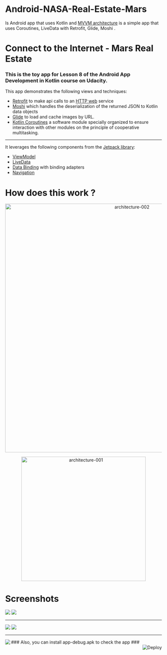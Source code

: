 # Android-NASA-Real-Estate-Mars
Is Android app that uses Kotlin and [MVVM architecture](https://blog.mindorks.com/mvvm-architecture-android-tutorial-for-beginners-step-by-step-guide) is a simple app that uses Coroutines, LiveData with Retrofit, Glide, Moshi .
# Connect to the Internet - Mars Real Estate
### This is the toy app for Lesson 8 of the Android App Development in Kotlin course on Udacity.

This app demonstrates the following views and techniques:

- [Retrofit](https://square.github.io/retrofit/) to make api calls to an [HTTP web](https://mars.udacity.com/) service
- [Moshi](https://github.com/square/moshi) which handles the deserialization of the returned JSON to Kotlin data objects
- [Glide](https://bumptech.github.io/glide/) to load and cache images by URL.
- [Kotlin Coroutines](https://kotlinlang.org/docs/coroutines-overview.html) a software module specially organized to ensure interaction with other modules on the principle of cooperative multitasking.
____
It leverages the following components from the [Jetpack library](https://developer.android.com/jetpack):
- [ViewModel](https://developer.android.com/topic/libraries/architecture/viewmodel)
- [LiveData](https://square.github.io/retrofit/)
- [Data Binding](https://developer.android.com/topic/libraries/data-binding/) with binding adapters
- [Navigation](https://developer.android.com/guide/navigation)


# How does this work ?

<p align="center">
<img src="Screenshots/architecture-002.png" alt="architecture-002" width="800">
</p>
<p align="center">
<img src="Screenshots/architecture-001 .png" alt="architecture-001" width="400">
</p>

# Screenshots 

![](Screenshots/000.png)
![](Screenshots/001.png)
____
![](Screenshots/002.png)
![](Screenshots/003.png)
____
<img align="left" src="https://cloud.githubusercontent.com/assets/532272/21507867/3376e9fe-cc4a-11e6-9350-7ec4f680da36.gif">
### Also, you can install app-debug.apk to check the app ###
<br clear="left"/>
<a href="https://heroku.com/deploy">
  <img  align="right"  src="https://www.herokucdn.com/deploy/button.svg" alt="Deploy">
</a>
